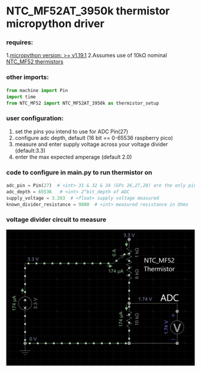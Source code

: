 # NTC_MF52AT_3950k thermistor micropython driver

### requires:
1.[micropython version: >= v1.19.1](https://micropython.org/download/rp2-pico/)
2.Assumes use of 10kΩ nominal [NTC_MF52 thermistors](https://www.gotronic.fr/pj2-mf52type-1554.pdf)

### other imports:
``` python
from machine import Pin
import time
from NTC_MF52 import NTC_MF52AT_3950k as thermistor_setup
```

### user configuration:

1. set the pins you intend to use for ADC Pin(27)
2. configure adc depth, default (16 bit == 0-65536 raspberry pico)  
3. measure and enter supply voltage across your voltage divider (default:3.3)
4. enter the max expected amperage (default 2.0)


### code to configure in main.py to run thermistor on 
```python
adc_pin = Pin(27)  # <int> 31 & 32 & 34 (GPs 26,27,28) are the only pins for ADC
adc_depth = 65536   # <int> 2^bit_depth of ADC
supply_voltage = 3.263  # <float> supply voltage measured
known_divider_resistance = 9880  # <int> measured resistance in Ohms
```

### voltage divider circuit to measure

![voltage_divider_circuit](/imgs/NTC_MF52_Thermistor.png "NTC_MF52 Thermistor Voltage Divider Circuit")